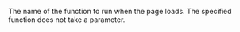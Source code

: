 The name of the function to run when the page loads. The specified function does not take a parameter.